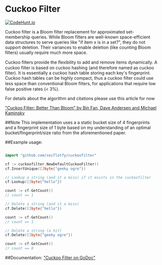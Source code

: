 # Cuckoo Filter

[![CodeHunt.io](https://img.shields.io/badge/vote-codehunt.io-02AFD1.svg)](http://codehunt.io/sub/cuckoo-filter/?utm_source=badge&utm_medium=badge&utm_campaign=pr-badge)   

Cuckoo filter is a Bloom filter replacement for approximated set-membership queries. While Bloom filters are well-known space-efficient data structures to serve queries like "if item x is in a set?", they do not support deletion. Their variances to enable deletion (like counting Bloom filters) usually require much more space.

Cuckoo ﬁlters provide the ﬂexibility to add and remove items dynamically. A cuckoo filter is based on cuckoo hashing (and therefore named as cuckoo filter). It is essentially a cuckoo hash table storing each key's fingerprint. Cuckoo hash tables can be highly compact, thus a cuckoo filter could use less space than conventional Bloom ﬁlters, for applications that require low false positive rates (< 3%).

For details about the algorithm and citations please use this article for now

["Cuckoo Filter: Better Than Bloom" by Bin Fan, Dave Andersen and Michael Kaminsky](https://www.cs.cmu.edu/~dga/papers/cuckoo-conext2014.pdf)

##Note
This implementation uses a a static bucket size of 4 fingerprints and a fingerprint size of 1 byte based on my understanding of an optimal bucket/fingerprint/size ratio from the aforementioned paper.

##Example usage:
```go

import "github.com/seiflotfy/cuckoofilter"

cf := cuckoofilter.NewDefaultCuckooFilter()
cf.InsertUnique([]byte{"geeky ogre"})

// Lookup a string (and it a miss) if it exists in the cuckoofilter
cf.Lookup([]byte{"hello"})

count := cf.GetCount()
// count == 1

// Delete a string (and it a miss)
cf.Delete([]byte{"hello"})

count := cf.GetCount()
// count == 1

// Delete a string (a hit)
cf.Delete([]byte{"geeky ogre"})

count := cf.GetCount()
// count == 0
```

##Documentation:
["Cuckoo Filter on GoDoc"](http://godoc.org/github.com/seiflotfy/cuckoofilter)
